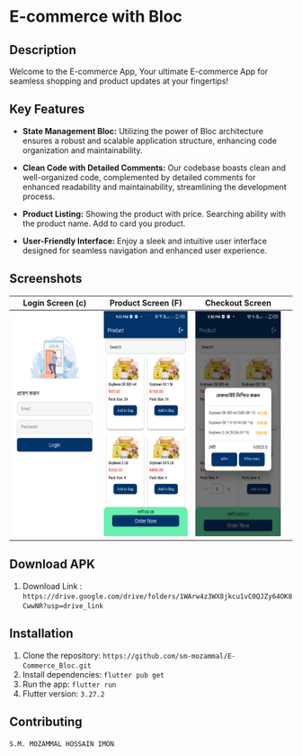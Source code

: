 # E-commerce with Bloc

## Description
Welcome to the E-commerce App, Your ultimate E-commerce App for seamless shopping and product updates at your fingertips!

## Key Features
- **State Management Bloc:** Utilizing the power of Bloc architecture ensures a robust and scalable application structure, enhancing code organization and maintainability.

- **Clean Code with Detailed Comments:** Our codebase boasts clean and well-organized code, complemented by detailed comments for enhanced readability and maintainability, streamlining the development process.

- **Product Listing:** Showing the product with price. Searching ability with the product name. Add to card you product.

- **User-Friendly Interface:**  Enjoy a sleek and intuitive user interface designed for seamless navigation and enhanced user experience.



## Screenshots

|                                 Login Screen (c)               |         Product Screen (F)                                  |                   Checkout Screen                                  |                                |
|:--------------------------------------------------------------:|:--------------------------------------------------------------:|:--------------------------------------------------------------:|:--------------------------------------------------------------:|
| <img src="screenshot/1.jpg" height="400" width="auto"> | <img src="screenshot/2.jpg" height="400" width="auto"> | <img src="screenshot/4.jpg" height="400" width="auto"> |

## Download APK
1. Download Link : `https://drive.google.com/drive/folders/1WArw4z3WX8jkcu1vC0QJZy64OK8CwwNR?usp=drive_link`

## Installation
1. Clone the repository: `https://github.com/sm-mozammal/E-Commerce_Bloc.git`
2. Install dependencies: `flutter pub get`
3. Run the app: `flutter run`
4. Flutter version: `3.27.2`

## Contributing
`S.M. MOZAMMAL HOSSAIN IMON`
